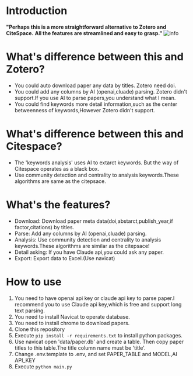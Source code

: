 # Introduction
**"Perhaps this is a more straightforward alternative to Zotero and CiteSpace.**
**All the features are streamlined and easy to grasp."**
![info](intro.gif)


# What's difference between this and Zotero?
- You could auto download paper any data by titles. Zotero need doi.
- You could add any columns by AI (openai,cluade) parsing.  Zotero didn't support.If you use AI to parse papers,you understand what I mean.
- You could find keywords more detail information,such as the center betweenness of keywords,However Zotero didn't support.

# What's difference between this and Citespace?
- The 'keywords analysis' uses AI to extarct keywords. But the way of Citespace operates as a black box.
- Use community detection and centrality to analysis keywords.These algorithms are same as the citepsace.

# What's the features?
- Download: Download paper meta data(doi,abstarct,publish_year,if factor,citations) by titles.
- Parse: Add any columns by AI (openai,cluade) parsing.
- Analysis: Use community detection and centrality to analysis keywords.These algorithms are similar as the citepsace!
- Detail asking: If you have Claude api,you could ask any paper.
- Export: Export data to Excel.(Use navicat)

# How to use
1. You need to have openai api key or claude api key to parse paper.I recommend you to use Claude api key,which is free and support long text parsing.
2. You need to install Navicat to operate database.
3. You need to install chrome to download papers.
3. Clone this repository
4. Execute `pip install -r requirements.txt` to install python packages.
5. Use navicat open 'data/paper.db' and create a table. Then copy paper titles to this table.The title column name must be 'title'.
6. Change .env.template to .env, and set PAPER_TABLE and MODEL,AI API_KEY
7. Execute `python main.py` 